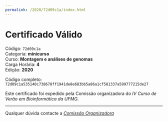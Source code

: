 ```yaml
---
permalink: /2020/72d09c1a/index.html
---
```


# Certificado Válido

Código: `72d09c1a`<br>
Categoria: **minicurso**<br>
Curso: **Montagem e análises de genomas**<br>
Carga Horária: **4**<br>
Edição: **2020**<br>


Código completo: `72d09c1a535140c738678ff1941de8e683bb5a86a1cf581337a599777215de27`


Este certificado foi expedido pela Comissão organizadora do *IV Curso de Verão em Bioinformática da UFMG*.

----

Qualquer dúvida contacte a [_Comissão Organizadora_](<mailto:cursobioinfoufmg@gmail.com$subject=[Certificados]>)

